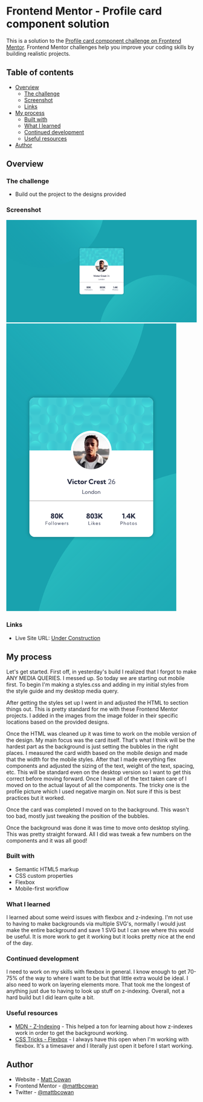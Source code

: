 # Frontend Mentor - Profile card component solution

This is a solution to the [Profile card component challenge on Frontend Mentor](https://www.frontendmentor.io/challenges/profile-card-component-cfArpWshJ). Frontend Mentor challenges help you improve your coding skills by building realistic projects.

## Table of contents

- [Overview](#overview)
  - [The challenge](#the-challenge)
  - [Screenshot](#screenshot)
  - [Links](#links)
- [My process](#my-process)
  - [Built with](#built-with)
  - [What I learned](#what-i-learned)
  - [Continued development](#continued-development)
  - [Useful resources](#useful-resources)
- [Author](#author)

## Overview

### The challenge

- Build out the project to the designs provided

### Screenshot

![](./images/profile-card-component-desktop.png)
![](./images/profile-card-component-mobile.png)

### Links

- Live Site URL: [Under Construction](https://mattbcowan.github.io/30-projects-30-days/02-profile-card/)

## My process

Let's get started. First off, in yesterday's build I realized that I forgot to make ANY MEDIA QUERIES. I messed up. So today we are starting out mobile first. To begin I'm making a styles.css and adding in my initial styles from the style guide and my desktop media query.

After getting the styles set up I went in and adjusted the HTML to section things out. This is pretty standard for me with these Frontend Mentor projects. I added in the images from the image folder in their specific locations based on the provided designs.

Once the HTML was cleaned up it was time to work on the mobile version of the design. My main focus was the card itself. That's what I think will be the hardest part as the background is just setting the bubbles in the right places. I measured the card width based on the mobile design and made that the width for the mobile styles. After that I made everything flex components and adjusted the sizing of the text, weight of the text, spacing, etc. This will be standard even on the desktop version so I want to get this correct before moving forward. Once I have all of the text taken care of I moved on to the actual layout of all the components. The tricky one is the profile picture which I used negative margin on. Not sure if this is best practices but it worked.

Once the card was completed I moved on to the background. This wasn't too bad, mostly just tweaking the position of the bubbles.

Once the background was done it was time to move onto desktop styling. This was pretty straight forward. All I did was tweak a few numbers on the components and it was all good!

### Built with

- Semantic HTML5 markup
- CSS custom properties
- Flexbox
- Mobile-first workflow

### What I learned

I learned about some weird issues with flexbox and z-indexing. I'm not use to having to make backgrounds via multiple SVG's, normally I would just make the entire background and save 1 SVG but I can see where this would be useful. It is more work to get it working but it looks pretty nice at the end of the day.

### Continued development

I need to work on my skills with flexbox in general. I know enough to get 70-75% of the way to where I want to be but that little extra would be ideal. I also need to work on layering elements more. That took me the longest of anything just due to having to look up stuff on z-indexing. Overall, not a hard build but I did learn quite a bit.

### Useful resources

- [MDN - Z-Indexing](https://developer.mozilla.org/en-US/docs/Web/CSS/z-index) - This helped a ton for learning about how z-indexes work in order to get the background working.
- [CSS Tricks - Flexbox](https://css-tricks.com/snippets/css/a-guide-to-flexbox/) - I always have this open when I'm working with flexbox. It's a timesaver and I literally just open it before I start working.

## Author

- Website - [Matt Cowan](https://www.mattbcowan.com)
- Frontend Mentor - [@mattbcowan](https://www.frontendmentor.io/profile/mattbcowan)
- Twitter - [@mattbcowan](https://www.twitter.com/mattbcowan)
